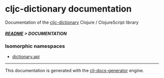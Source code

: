 
# cljc-dictionary documentation

Documentation of the [cljc-dictionary](https://github.com/bithandshake/cljc-dictionary) Clojure / ClojureScript library

##### [README](../README.md) > DOCUMENTATION

### Isomorphic namespaces

* [dictionary.api](cljc/dictionary/API.md)

---

This documentation is generated with the [clj-docs-generator](https://github.com/bithandshake/clj-docs-generator) engine.

